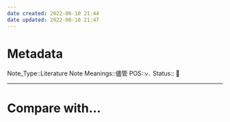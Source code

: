 ```yaml
---
date created: 2022-06-10 21:44
date updated: 2022-06-10 21:47
---
```


# Metadata

Note_Type::Literature Note
Meanings::儘管
POS::`v.`
Status:: 👶

---

# Compare with...
